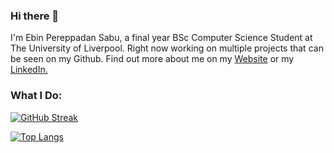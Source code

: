 ### Hi there 👋

I'm Ebin Pereppadan Sabu, a final year BSc Computer Science Student at The University of Liverpool.
Right now working on multiple projects that can be seen on my Github. Find out more about me on my [Website](https://ebinsabu.com/) or my [LinkedIn.](https://www.linkedin.com/in/ebin-pereppadan-sabu/)

### What I Do:
[![GitHub Streak](http://github-readme-streak-stats.herokuapp.com?user=ebin-sabu&theme=onedark&date_format=M%20j%5B%2C%20Y%5D&mode=weekly)](https://git.io/streak-stats)

[![Top Langs](https://github-readme-stats.vercel.app/api/top-langs/?username=ebin-sabu&layout=compact&theme=vision-friendly-dark)](https://github.com/anuraghazra/github-readme-stats)
